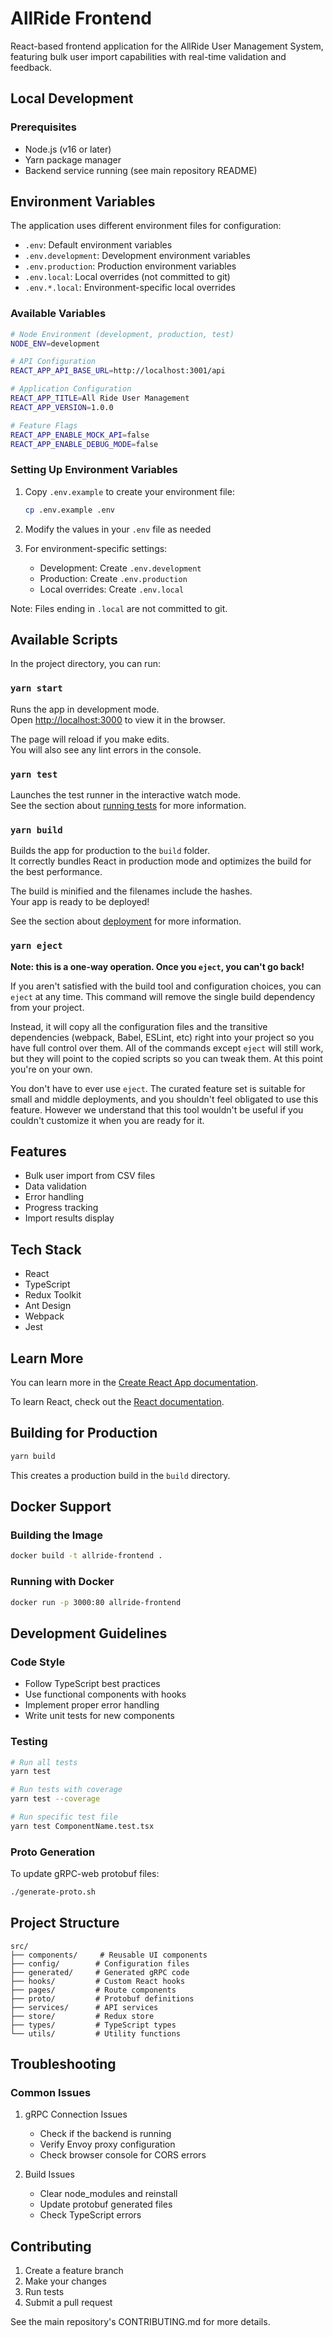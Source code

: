 # AllRide Frontend

React-based frontend application for the AllRide User Management System, featuring bulk user import capabilities with real-time validation and feedback.

## Local Development

### Prerequisites
- Node.js (v16 or later)
- Yarn package manager
- Backend service running (see main repository README)

## Environment Variables

The application uses different environment files for configuration:

- `.env`: Default environment variables
- `.env.development`: Development environment variables
- `.env.production`: Production environment variables
- `.env.local`: Local overrides (not committed to git)
- `.env.*.local`: Environment-specific local overrides

### Available Variables

```bash
# Node Environment (development, production, test)
NODE_ENV=development

# API Configuration
REACT_APP_API_BASE_URL=http://localhost:3001/api

# Application Configuration
REACT_APP_TITLE=All Ride User Management
REACT_APP_VERSION=1.0.0

# Feature Flags
REACT_APP_ENABLE_MOCK_API=false
REACT_APP_ENABLE_DEBUG_MODE=false
```

### Setting Up Environment Variables

1. Copy `.env.example` to create your environment file:
   ```bash
   cp .env.example .env
   ```

2. Modify the values in your `.env` file as needed

3. For environment-specific settings:
   - Development: Create `.env.development`
   - Production: Create `.env.production`
   - Local overrides: Create `.env.local`

Note: Files ending in `.local` are not committed to git.

## Available Scripts

In the project directory, you can run:

### `yarn start`

Runs the app in development mode.\
Open [http://localhost:3000](http://localhost:3000) to view it in the browser.

The page will reload if you make edits.\
You will also see any lint errors in the console.

### `yarn test`

Launches the test runner in the interactive watch mode.\
See the section about [running tests](https://facebook.github.io/create-react-app/docs/running-tests) for more information.

### `yarn build`

Builds the app for production to the `build` folder.\
It correctly bundles React in production mode and optimizes the build for the best performance.

The build is minified and the filenames include the hashes.\
Your app is ready to be deployed!

See the section about [deployment](https://facebook.github.io/create-react-app/docs/deployment) for more information.

### `yarn eject`

**Note: this is a one-way operation. Once you `eject`, you can't go back!**

If you aren't satisfied with the build tool and configuration choices, you can `eject` at any time. This command will remove the single build dependency from your project.

Instead, it will copy all the configuration files and the transitive dependencies (webpack, Babel, ESLint, etc) right into your project so you have full control over them. All of the commands except `eject` will still work, but they will point to the copied scripts so you can tweak them. At this point you're on your own.

You don't have to ever use `eject`. The curated feature set is suitable for small and middle deployments, and you shouldn't feel obligated to use this feature. However we understand that this tool wouldn't be useful if you couldn't customize it when you are ready for it.

## Features

- Bulk user import from CSV files
- Data validation
- Error handling
- Progress tracking
- Import results display

## Tech Stack

- React
- TypeScript
- Redux Toolkit
- Ant Design
- Webpack
- Jest

## Learn More

You can learn more in the [Create React App documentation](https://facebook.github.io/create-react-app/docs/getting-started).

To learn React, check out the [React documentation](https://reactjs.org/).

## Building for Production

```bash
yarn build
```

This creates a production build in the `build` directory.

## Docker Support

### Building the Image
```bash
docker build -t allride-frontend .
```

### Running with Docker
```bash
docker run -p 3000:80 allride-frontend
```

## Development Guidelines

### Code Style
- Follow TypeScript best practices
- Use functional components with hooks
- Implement proper error handling
- Write unit tests for new components

### Testing
```bash
# Run all tests
yarn test

# Run tests with coverage
yarn test --coverage

# Run specific test file
yarn test ComponentName.test.tsx
```

### Proto Generation
To update gRPC-web protobuf files:
```bash
./generate-proto.sh
```

## Project Structure

```
src/
├── components/     # Reusable UI components
├── config/        # Configuration files
├── generated/     # Generated gRPC code
├── hooks/         # Custom React hooks
├── pages/         # Route components
├── proto/         # Protobuf definitions
├── services/      # API services
├── store/         # Redux store
├── types/         # TypeScript types
└── utils/         # Utility functions
```

## Troubleshooting

### Common Issues

1. gRPC Connection Issues
   - Check if the backend is running
   - Verify Envoy proxy configuration
   - Check browser console for CORS errors

2. Build Issues
   - Clear node_modules and reinstall
   - Update protobuf generated files
   - Check TypeScript errors

## Contributing

1. Create a feature branch
2. Make your changes
3. Run tests
4. Submit a pull request

See the main repository's CONTRIBUTING.md for more details.
